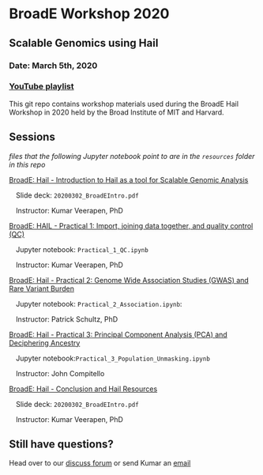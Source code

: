 # BroadE Workshop 2020 
## Scalable Genomics using Hail
### Date: March 5th, 2020
### [YouTube playlist](https://www.youtube.com/playlist?list=PLlMMtlgw6qNg7im-zHSWu7M1N8xigpv4m) 

This git repo contains workshop materials used during the BroadE Hail Workshop in 2020 held by the Broad Institute of MIT and Harvard.

## Sessions

_files that the following Jupyter notebook point to are in the `resources` folder in this repo_

[BroadE: Hail - Introduction to Hail as a tool for Scalable Genomic Analysis](https://youtu.be/GolxWJ477FM)

&emsp;Slide deck: `20200302_BroadEIntro.pdf`

&emsp;Instructor: Kumar Veerapen, PhD

[BroadE: HAIL - Practical 1: Import, joining data together, and quality control (QC)](https://youtu.be/LlJZ4NGtIkY)

&emsp;Jupyter notebook: `Practical_1_QC.ipynb`

&emsp;Instructor: Kumar Veerapen, PhD

[BroadE: Hail - Practical 2: Genome Wide Association Studies (GWAS) and Rare Variant Burden](https://youtu.be/o42_rSIiFqA)

&emsp;Jupyter notebook: `Practical_2_Association.ipynb`: 

&emsp;Instructor: Patrick Schultz, PhD

[BroadE: Hail - Practical 3: Principal Component Analysis (PCA) and Deciphering Ancestry](https://youtu.be/N8cOoAPm_64)

&emsp;Jupyter notebook:`Practical_3_Population_Unmasking.ipynb`

&emsp;Instructor: John Compitello


[BroadE: Hail - Conclusion and Hail Resources](https://youtu.be/A_2uYSAOA-w)

&emsp;Slide deck: `20200302_BroadEIntro.pdf`

&emsp;Instructor: Kumar Veerapen, PhD



## Still have questions?

Head over to our [discuss forum](discuss.hail.is) or send Kumar an [email](mailto:veerapen@broadinstitute.org) 
